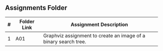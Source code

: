 ##  Assignments Folder

|   #   | Folder Link | Assignment Description |
| :---: | ----------- | ---------------------- |
|   1    |       A01      | Graphviz assignment to create an image of a binary search tree.                       |
